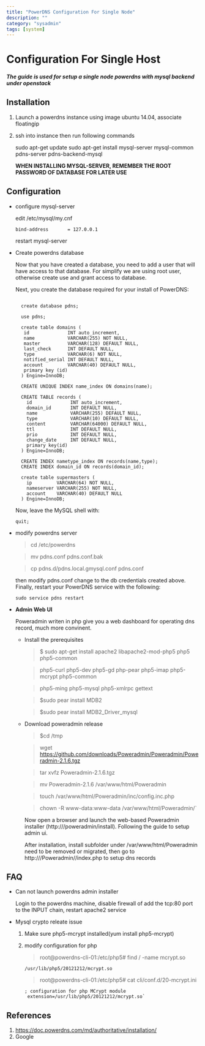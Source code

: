 ```yaml
---
title: "PowerDNS Configuration For Single Node"
description: ""
category: "sysadmin"
tags: [system]
---
```


Configuration For Single Host
==========================================

##### The guide is used for setup a single node powerdns with mysql backend under openstack

<!-- more -->

Installation
------------
1. Launch a powerdns instance using image ubuntu 14.04, associate floatingip
2. ssh into instance then run following commands

    sudo apt-get update
    sudo apt-get install mysql-server mysql-common pdns-server pdns-backend-mysql

    **WHEN INSTALLING MYSQL-SERVER, REMEMBER THE ROOT PASSWORD OF DATABASE FOR LATER USE**

Configuration
-------------
    
- configure mysql-server

    edit /etc/mysql/my.cnf

    `bind-address       = 127.0.0.1`

    restart mysql-server
- Create powerdns database

    Now that you have created a database, you need to add a user that will have access to that database.
    For simplify we are using root user, otherwise create use and grant access to database.

    Next, you create the database required for your install of PowerDNS:

    <pre><code>
    create database pdns;

    use pdns;

    create table domains (
     id              INT auto_increment,
     name            VARCHAR(255) NOT NULL,
     master          VARCHAR(128) DEFAULT NULL,
     last_check      INT DEFAULT NULL,
     type            VARCHAR(6) NOT NULL,
     notified_serial INT DEFAULT NULL,
     account         VARCHAR(40) DEFAULT NULL,
     primary key (id)
    ) Engine=InnoDB;

    CREATE UNIQUE INDEX name_index ON domains(name);

    CREATE TABLE records (
      id              INT auto_increment,
      domain_id       INT DEFAULT NULL,
      name            VARCHAR(255) DEFAULT NULL,
      type            VARCHAR(10) DEFAULT NULL,
      content         VARCHAR(64000) DEFAULT NULL,
      ttl             INT DEFAULT NULL,
      prio            INT DEFAULT NULL,
      change_date     INT DEFAULT NULL,
      primary key(id)
    ) Engine=InnoDB;

    CREATE INDEX nametype_index ON records(name,type);
    CREATE INDEX domain_id ON records(domain_id);

    create table supermasters (
      ip         VARCHAR(64) NOT NULL,
      nameserver VARCHAR(255) NOT NULL,
      account    VARCHAR(40) DEFAULT NULL
    ) Engine=InnoDB;</code></pre>

    Now, leave the MySQL shell with:

    `quit;`

- modify powerdns server

   >cd /etc/powerdns

   >mv pdns.conf pdns.conf.bak

   >cp pdns.d/pdns.local.gmysql.conf  pdns.conf

   then modify pdns.conf change to the db credentials created above.
   Finally, restart your PowerDNS service with the following:

   `sudo service pdns restart`

- **Admin Web UI**

    Poweradmin writen in php give you a web dashboard for operating dns record, much more convinent.

    - Install the prerequisites
    
        >$ sudo apt-get install apache2 libapache2-mod-php5 php5 php5-common 
        
        >php5-curl php5-dev php5-gd php-pear php5-imap php5-mcrypt php5-common 
        
        >php5-ming php5-mysql php5-xmlrpc gettext
        
        >$sudo pear install MDB2
        
        >$sudo pear install MDB2_Driver_mysql

    - Download poweradmin release
        
        >$cd /tmp
        
        >wget https://github.com/downloads/Poweradmin/Poweradmin/Poweradmin-2.1.6.tgz
        
        >tar xvfz Poweradmin-2.1.6.tgz
        
        >mv Poweradmin-2.1.6 /var/www/html/Poweradmin
        
        >touch /var/www/html/Poweradmin/inc/config.inc.php
        
        >chown -R www-data:www-data /var/www/html/Poweradmin/`

        Now open a browser and launch the web-based Poweradmin installer (http://<YOUR POWERDNS FLOATING IP>/poweradmin/install). Following the guide to setup admin ui.

        After installation, install subfolder under /var/www/html/Poweradmin need to be removed or migrated, then go to http://<YOUR POWERDNS FLOATING IP>/Poweradmin//index.php to setup dns records

FAQ
---
- Can not launch powerdns admin installer

  Login to the powerdns machine, disable firewall of add the tcp:80 port to the INPUT chain, restart apache2 service

- Mysql crypto releate issue

    1. Make sure php5-mcrypt installed(yum install php5-mcrypt)
    2. modify configuration for php
    
        >root@powerdns-cli-01:/etc/php5# find / -name mcrypt.so
        
        <pre><code>/usr/lib/php5/20121212/mcrypt.so</code></pre>
        
        >root@powerdns-cli-01:/etc/php5# cat  cli/conf.d/20-mcrypt.ini 
        
        <pre><code>; configuration for php MCrypt module
        extension=/usr/lib/php5/20121212/mcrypt.so`</code></pre>
    
References
----------

  1. https://doc.powerdns.com/md/authoritative/installation/
  2. Google